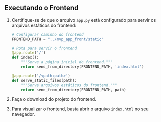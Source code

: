 
## Executando o Frontend

1. Certifique-se de que o arquivo `app.py` está configurado para servir os arquivos estáticos do frontend:
   ```python
   # Configurar caminho do frontend
   FRONTEND_PATH = "../mvp_app_front/static"

   # Rota para servir o frontend
   @app.route('/')
   def index():
       """Serve a página inicial do frontend."""
       return send_from_directory(FRONTEND_PATH, 'index.html')

   @app.route('/<path:path>')
   def serve_static_files(path):
       """Serve arquivos estáticos do frontend."""
       return send_from_directory(FRONTEND_PATH, path)
   ```

2. Faça o download do projeto do frontend.

3. Para visualizar o frontend, basta abrir o arquivo `index.html` no seu navegador.
